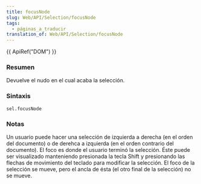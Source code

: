 ```yaml
---
title: focusNode
slug: Web/API/Selection/focusNode
tags:
  - páginas_a_traducir
translation_of: Web/API/Selection/focusNode
---
```

{{ ApiRef("DOM") }}

### Resumen

Devuelve el nudo en el cual acaba la selección.

### Sintaxis

    sel.focusNode

### Notas

Un usuario puede hacer una selección de izquierda a derecha (en el orden del documento) o de derehca a izquierda (en el orden contrario del documento). El foco es donde el usuario terminó la selección. Éste puede ser visualizado manteniendo presionada la tecla Shift y presionando las flechas de movimiento del teclado para modificar la selección. El foco de la selección se mueve, pero el ancla de ésta (el otro final de la selección) no se mueve.
